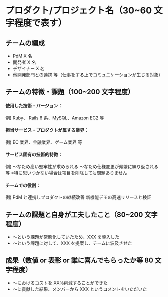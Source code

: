 # プロダクト/プロジェクト名（30~60 文字程度で表す）

## チームの編成

- PdM X 名
- 開発者 X 名
- デザイナー X 名
- 他開発部門との連携 等（仕事をする上でコミュニケーションが生じる対象）

## チームの特徴・課題（100~200 文字程度）

#### 使用した技術・バージョン：

例)
Ruby、 Rails 6 系、MySQL、Amazon EC2 等

#### 担当サービス・プロダクトが属する業界：

例)
EC 業界、金融業界、ゲーム業界 等

#### サービス固有の技術的特徴：

例)
〜なため高い堅牢性が求められる
〜なため仕様変更が頻繁に繰り返される 等
※特に思いつかない場合は項目を削除しても問題ありません

#### チームでの役割：

例)
PdM と連携しプロダクトの継続改善
新機能デモの高速リリースと検証

## チームの課題と自身が工夫したこと（80~200 文字程度）

- 〜という課題が常態化していたため、XXX を導入した
- 〜という課題に対して、XXX を提案し、チームに波及させた

## 成果（数値 or 表彰 or 誰に喜んでもらったか等 80 文字程度）

- 〜におけるコストを XX％削減することができた
- 〜に貢献した結果、メンバーから XXX というコメントをいただいた
